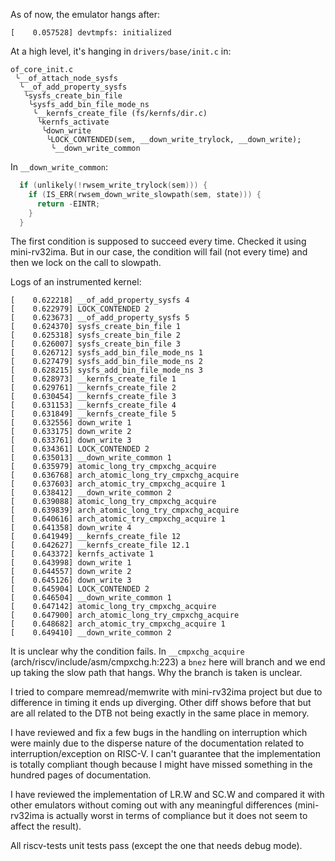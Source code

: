 As of now, the emulator hangs after:
```
[    0.057528] devtmpfs: initialized
```
At a high level, it's hanging in `drivers/base/init.c` in:
```
of_core_init.c
 ╰__of_attach_node_sysfs
  ╰__of_add_property_sysfs
   ╰sysfs_create_bin_file
    ╰sysfs_add_bin_file_mode_ns
     ╰__kernfs_create_file (fs/kernfs/dir.c)
      ╰kernfs_activate
       ╰down_write
        ╰LOCK_CONTENDED(sem, __down_write_trylock, __down_write);
         ╰__down_write_common
```

In `__down_write_common`:
```c
  if (unlikely(!rwsem_write_trylock(sem))) {
    if (IS_ERR(rwsem_down_write_slowpath(sem, state))) {
      return -EINTR;
    }
  }
```
The first condition is supposed to succeed every time. Checked it using mini-rv32ima.
But in our case, the condition will fail (not every time) and then we lock on the
call to slowpath.

Logs of an instrumented kernel:
```
[    0.622218] __of_add_property_sysfs 4
[    0.622979] LOCK_CONTENDED 2
[    0.623673] __of_add_property_sysfs 5
[    0.624370] sysfs_create_bin_file 1
[    0.625318] sysfs_create_bin_file 2
[    0.626007] sysfs_create_bin_file 3
[    0.626712] sysfs_add_bin_file_mode_ns 1
[    0.627479] sysfs_add_bin_file_mode_ns 2
[    0.628215] sysfs_add_bin_file_mode_ns 3
[    0.628973] __kernfs_create_file 1
[    0.629761] __kernfs_create_file 2
[    0.630454] __kernfs_create_file 3
[    0.631153] __kernfs_create_file 4
[    0.631849] __kernfs_create_file 5
[    0.632556] down_write 1
[    0.633175] down_write 2
[    0.633761] down_write 3
[    0.634361] LOCK_CONTENDED 2
[    0.635013] __down_write_common 1
[    0.635979] atomic_long_try_cmpxchg_acquire
[    0.636768] arch_atomic_long_try_cmpxchg_acquire
[    0.637603] arch_atomic_try_cmpxchg_acquire 1
[    0.638412] __down_write_common 2
[    0.639088] atomic_long_try_cmpxchg_acquire
[    0.639839] arch_atomic_long_try_cmpxchg_acquire
[    0.640616] arch_atomic_try_cmpxchg_acquire 1
[    0.641358] down_write 4
[    0.641949] __kernfs_create_file 12
[    0.642627] __kernfs_create_file 12.1
[    0.643372] kernfs_activate 1
[    0.643998] down_write 1
[    0.644557] down_write 2
[    0.645126] down_write 3
[    0.645904] LOCK_CONTENDED 2
[    0.646504] __down_write_common 1
[    0.647142] atomic_long_try_cmpxchg_acquire
[    0.647900] arch_atomic_long_try_cmpxchg_acquire
[    0.648682] arch_atomic_try_cmpxchg_acquire 1
[    0.649410] __down_write_common 2
```

It is unclear why the condition fails. In `__cmpxchg_acquire` (arch/riscv/include/asm/cmpxchg.h:223)
a `bnez` here will branch and we end up taking the slow path that hangs. Why the branch
is taken is unclear.

I tried to compare memread/memwrite with mini-rv32ima project but due to difference
in timing it ends up diverging. Other diff shows before that but are all related
to the DTB not being exactly in the same place in memory.

I have reviewed and fix a few bugs in the handling on interruption which were
mainly due to the disperse nature of the documentation related to interruption/exception
on RISC-V. I can't guarantee that the implementation is totally compliant though
because I might have missed something in the hundred pages of documentation.

I have reviewed the implementation of LR.W and SC.W and compared it with other
emulators without coming out with any meaningful differences (mini-rv32ima is actually
worst in terms of compliance but it does not seem to affect the result).

All riscv-tests unit tests pass (except the one that needs debug mode).
